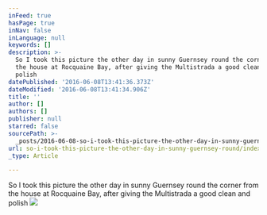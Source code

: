 ```yaml
---
inFeed: true
hasPage: true
inNav: false
inLanguage: null
keywords: []
description: >-
  So I took this picture the other day in sunny Guernsey round the corner from
  the house at Rocquaine Bay, after giving the Multistrada a good clean and
  polish
datePublished: '2016-06-08T13:41:36.373Z'
dateModified: '2016-06-08T13:41:34.906Z'
title: ''
author: []
authors: []
publisher: null
starred: false
sourcePath: >-
  _posts/2016-06-08-so-i-took-this-picture-the-other-day-in-sunny-guernsey-round.md
url: so-i-took-this-picture-the-other-day-in-sunny-guernsey-round/index.html
_type: Article

---
```

So I took this picture the other day in sunny Guernsey round the corner from the house at Rocquaine Bay, after giving the Multistrada a good clean and polish
![](https://the-grid-user-content.s3-us-west-2.amazonaws.com/aae25411-6a6b-493d-b88b-dd8c59afcdba.png)